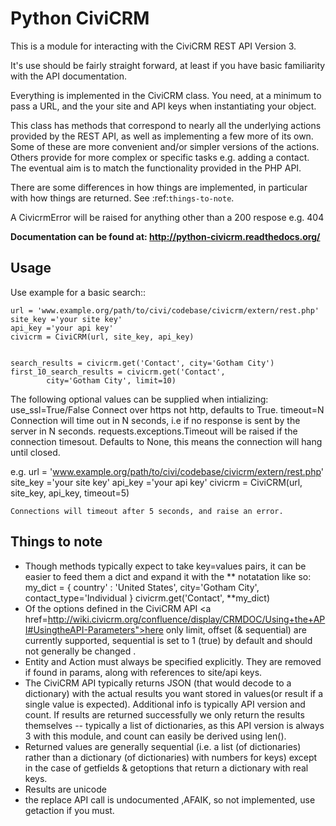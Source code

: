 Python CiviCRM
==============

This is a module for interacting with the CiviCRM REST API Version 3.

It's use should be fairly straight forward, at least if you have basic 
familiarity with the API documentation.

Everything is implemented in the CiviCRM class. You need, at a minimum
to pass a URL, and the your site and API keys when instantiating your 
object.

This class has methods that correspond to nearly all the underlying 
actions provided by the REST API, as well as implementing a few more of 
its own. Some of these are more convenient and/or simpler versions 
of the actions. Others provide for more complex or specific tasks e.g. 
adding a contact. The eventual aim is to match the functionality provided
in the PHP API. 

There are some differences in how things are implemented, in particular 
with how things are returned. See :ref:`things-to-note`.

A CivicrmError will be raised for anything other than a 200 respose e.g. 404

**Documentation can be found at: http://python-civicrm.readthedocs.org/**


Usage
-----
Use example for a basic search::

    url = 'www.example.org/path/to/civi/codebase/civicrm/extern/rest.php'
    site_key ='your site key'
    api_key ='your api key'
    civicrm = CiviCRM(url, site_key, api_key)


    search_results = civicrm.get('Contact', city='Gotham City')
    first_10_search_results = civicrm.get('Contact',
            city='Gotham City', limit=10)

The following optional values can be supplied when intializing:
    use_ssl=True/False      Connect over https not http, defaults to True.
    timeout=N               Connection will time out in N seconds, i.e if
                            no response is sent by the server in N seconds.
                            requests.exceptions.Timeout will be raised if
                            the connection timesout.
                            Defaults to None, this means the connection will
                            hang until closed.

e.g.
    url = 'www.example.org/path/to/civi/codebase/civicrm/extern/rest.php'
    site_key ='your site key'
    api_key ='your api key'
    civicrm = CiviCRM(url, site_key, api_key, timeout=5)

    Connections will timeout after 5 seconds, and raise an error.


Things to note
--------------

* Though methods typically expect to take key=values pairs, it can be easier 
to feed them a dict and expand it with the ** notatation like so:
    my_dict =   {
                country' : 'United States', 
                city='Gotham City', 
                contact_type='Individual
                }
    civicrm.get('Contact', **my_dict)
* Of the options defined in the CiviCRM API <a href=http://wiki.civicrm.org/confluence/display/CRMDOC/Using+the+API#UsingtheAPI-Parameters">here</a> only limit, offset (& sequential) are currently supported, sequential is set to 1 (true) by default and should not generally be changed .
* Entity and Action must always be specified explicitly. They are removed if found in params, along with references to site/api keys.
* The CiviCRM API typically returns JSON (that would decode to a dictionary) with the actual results you want stored in values(or result if a single value is expected). Additional info is typically API version and count. If results are returned successfully we only return the results themselves -- typically a list of dictionaries, as this API version is always 3 with this module, and count can easily be derived using len().
* Returned values are generally sequential (i.e. a list (of dictionaries) rather than a dictionary (of dictionaries) with numbers for keys) except in the case of getfields & getoptions that return  a dictionary with real keys.
* Results are unicode
* the  replace API call is undocumented ,AFAIK, so not implemented, use getaction if you must.


